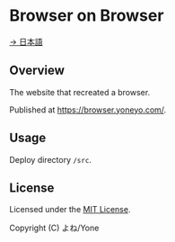 # Browser on Browser

[→ 日本語](./README_JP.md)

## Overview

The website that recreated a browser.

Published at https://browser.yoneyo.com/.

## Usage

Deploy directory `/src`.

## License

Licensed under the [MIT License](./LICENSE).

Copyright (C) よね/Yone
